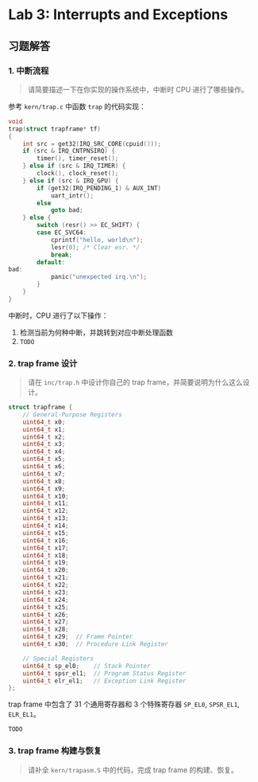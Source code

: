 # Lab 3: Interrupts and Exceptions

## 习题解答

### 1. 中断流程

> 请简要描述一下在你实现的操作系统中，中断时 CPU 进行了哪些操作。

参考 `kern/trap.c` 中函数 `trap` 的代码实现：

```c {.line-number}
void
trap(struct trapframe* tf)
{
    int src = get32(IRQ_SRC_CORE(cpuid()));
    if (src & IRQ_CNTPNSIRQ) {
        timer(), timer_reset();
    } else if (src & IRQ_TIMER) {
        clock(), clock_reset();
    } else if (src & IRQ_GPU) {
        if (get32(IRQ_PENDING_1) & AUX_INT)
            uart_intr();
        else
            goto bad;
    } else {
        switch (resr() >> EC_SHIFT) {
        case EC_SVC64:
            cprintf("hello, world\n");
            lesr(0); /* Clear esr. */
            break;
        default:
bad:
            panic("unexpected irq.\n");
        }
    }
}
```

中断时，CPU 进行了以下操作：

1. 检测当前为何种中断，并跳转到对应中断处理函数
2. `TODO`

### 2. trap frame 设计

> 请在 `inc/trap.h` 中设计你自己的 trap frame，并简要说明为什么这么设计。

```c {.line-number}
struct trapframe {
    // General-Purpose Registers
    uint64_t x0;
    uint64_t x1;
    uint64_t x2;
    uint64_t x3;
    uint64_t x4;
    uint64_t x5;
    uint64_t x6;
    uint64_t x7;
    uint64_t x8;
    uint64_t x9;
    uint64_t x10;
    uint64_t x11;
    uint64_t x12;
    uint64_t x13;
    uint64_t x14;
    uint64_t x15;
    uint64_t x16;
    uint64_t x17;
    uint64_t x18;
    uint64_t x19;
    uint64_t x20;
    uint64_t x21;
    uint64_t x22;
    uint64_t x23;
    uint64_t x24;
    uint64_t x25;
    uint64_t x26;
    uint64_t x27;
    uint64_t x28;
    uint64_t x29;  // Frame Pointer
    uint64_t x30;  // Procedure Link Register

    // Special Registers
    uint64_t sp_el0;    // Stack Pointer
    uint64_t spsr_el1;  // Program Status Register
    uint64_t elr_el1;   // Exception Link Register
};
```

trap frame 中包含了 31 个通用寄存器和 3 个特殊寄存器 `SP_EL0`, `SPSR_EL1`, `ELR_EL1`。

`TODO`

### 3. trap frame 构建与恢复

> 请补全 `kern/trapasm.S` 中的代码，完成 trap frame 的构建、恢复。
